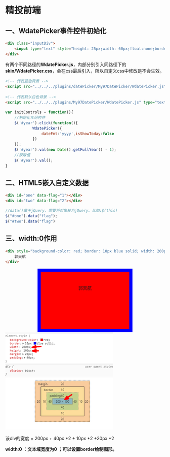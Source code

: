 # 精投前端

## 一、WdatePicker事件控件初始化

```html
<div class="inputDiv">
	<input type="text" style="height: 25px;width: 60px;float:none;border: 1px solid  #00BBFF !important;" class="Wdate" id="year" />
</div>
```

有两个不同路径的**WdatePicker.js**，内部分别引入同路径下的**skin/WdatePicker.css**，会在css最后引入，所以自定义css中修改是不会生效。

```html
<!-- 代表蓝色背景 -->
<script src="../../../plugins/datePicker/My97DatePicker/WdatePicker.js" type="text/javascript"></script>

<!-- 代表默认白色背景 -->
<script src="../../../plugins/My97DatePicker/WdatePicker.js" type="text/javascript"></script>
```

```javascript
var initControls = function(){
    //初始化年份控件
	$('#year').click(function(){
			WdatePicker({
				dateFmt:'yyyy',isShowToday:false
		    })
    });
    $('#year').val(new Date().getFullYear() - 1);
    //获取值
    $('#year').val();
}
```



## 二、HTML5嵌入自定义数据

```html
<div id="one" data-flag="1"></div>
<div id="two" data-flag="2"></div>
```

```js
//data()属于jQuery，需要将对象转为jQuery。比如:$(this)
$("#one").data("flag");
$("#two").data("flag")
```



## 三、width:0作用

```html
<div style="background-color: red; border: 10px blue solid; width: 200px; height: 100px; margin:20px; padding:40px">
    郭天航
</div>
```

<div style="background-color: red; border: 10px blue solid; width: 200px; height: 100px; margin:20px; padding:40px; margin:0 auto; text-align:center">
    郭天航
</div>

<img src="精投项目--总结_img/123.bmp" style="zoom:80%;" />

该div的宽度 = 200px + 40px *2 + 10px *2 +20px *2

**width:0 ：文本域宽度为0 ；可以设置border绘制图形。**